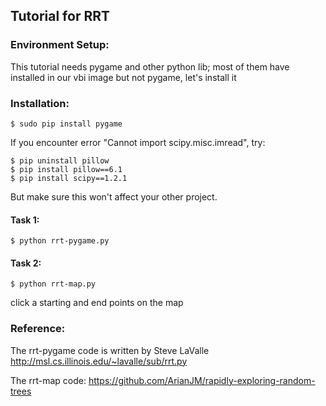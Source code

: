 ## Tutorial for RRT

### Environment Setup:
This tutorial needs pygame and other python lib; most of them have installed in our vbi image but not pygame, let's install it



### Installation:
```
$ sudo pip install pygame
```

If you encounter error "Cannot import scipy.misc.imread", try: 
```
$ pip uninstall pillow
$ pip install pillow==6.1
$ pip install scipy==1.2.1
```
But make sure this won't affect your other project.

#### Task 1:
```
$ python rrt-pygame.py
```

#### Task 2:
```
$ python rrt-map.py
```
click a starting and end points on the map


### Reference:

The rrt-pygame code is written by Steve LaValle
http://msl.cs.illinois.edu/~lavalle/sub/rrt.py

The rrt-map code:
https://github.com/ArianJM/rapidly-exploring-random-trees
